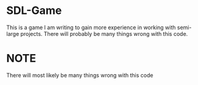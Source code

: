 # SDL-Game
This is a game I am writing to gain more experience in working with semi-large projects. There will probably be many things wrong with this code.

# NOTE
There will most likely be many things wrong with this code
